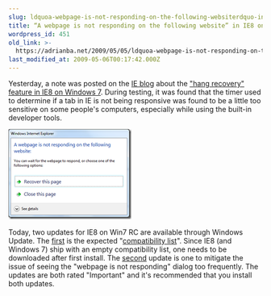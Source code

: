 ```yaml
---
slug: ldquoa-webpage-is-not-responding-on-the-following-websiterdquo-in
title: “A webpage is not responding on the following website” in IE8 on Win7
wordpress_id: 451
old_link: >-
  https://adrianba.net/2009/05/05/ldquoa-webpage-is-not-responding-on-the-following-websiterdquo-in/
last_modified_at: 2009-05-06T00:17:42.000Z
---
```


Yesterday, a note was posted on the [IE blog](http://blogs.msdn.com/ie/) about the ["hang recovery" feature in IE8 on Windows 7](http://blogs.msdn.com/ie/archive/2009/05/04/ie8-in-windows-7-rc-reliability-and-telemetry.aspx). During testing, it was found that the timer used to determine if a tab in IE is not being responsive was found to be a little too sensitive on some people's computers, especially while using the built-in developer tools.

 

![A webpage is not responding on the following website](/assets/uploads/2009/05/img451-1.png)

 

Today, two updates for IE8 on Win7 RC are available through Windows Update. The [first](http://support.microsoft.com/kb/960321) is the expected "[compatibility list](http://blogs.msdn.com/ie/archive/2009/03/30/compatibility-view-list-and-ie8-rtw.aspx)". Since IE8 (and Windows 7) ship with an empty compatibility list, one needs to be downloaded after first install. The [second](http://support.microsoft.com/?kbid=970858) update is one to mitigate the issue of seeing the "webpage is not responding" dialog too frequently. The updates are both rated "Important" and it's recommended that you install both updates.
